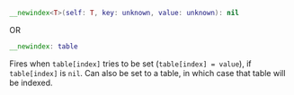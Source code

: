 
```Lua
__newindex<T>(self: T, key: unknown, value: unknown): nil
```
OR
```Lua
__newindex: table
```
Fires when `table[index]` tries to be set (`table[index] = value`), if `table[index]` is `nil`. Can also be set to a table, in which case that table will be indexed.